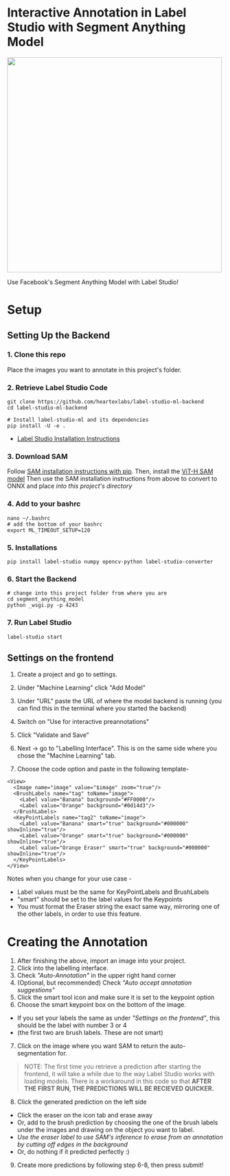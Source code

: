 # Interactive Annotation in Label Studio with Segment Anything Model

<img src="https://user-images.githubusercontent.com/106922533/232959476-7fc74bbb-24c8-46f3-a1c1-d16f9efcec5f.gif" width="500" />

Use Facebook's Segment Anything Model with Label Studio!

# Setup

## Setting Up the Backend

### 1. Clone this repo

Place the images you want to annotate in this project's folder.

### 2. Retrieve Label Studio Code

```
git clone https://github.com/heartexlabs/label-studio-ml-backend
cd label-studio-ml-backend

# Install label-studio-ml and its dependencies
pip install -U -e .
```

- [Label Studio Installation Instructions](https://labelstud.io/guide/install.html#Install-with-Anaconda)

### 3. Download SAM

Follow [SAM installation instructions with pip](https://github.com/facebookresearch/segment-anything). 
Then, install the [ViT-H SAM model](https://github.com/facebookresearch/segment-anything)
Then use the SAM installation instructions from above to convert to ONNX and place *into this project's directory*

### 4. Add to your bashrc
```
nano ~/.bashrc
# add the bottom of your bashrc
export ML_TIMEOUT_SETUP=120
```

### 5. Installations
```
pip install label-studio numpy opencv-python label-studio-converter
```

### 6. Start the Backend
```
# change into this project folder from where you are
cd segment_anything_model
python _wsgi.py -p 4243
```

### 7. Run Label Studio
```
label-studio start
```

## Settings on the frontend

1. Create a project and go to settings.
2. Under "Machine Learning" click "Add Model"<br>
3. Under "URL" paste the URL of where the model backend is running (you can find this in the terminal where you started the backend)<br>
4. Switch on "Use for interactive preannotations"<br>
5. Click "Validate and Save"<br>

6. Next -> go to "Labelling Interface". This is on the same side where you chose the "Machine Learning" tab.<br>
7. Choose the code option and paste in the following template-
```
<View>
  <Image name="image" value="$image" zoom="true"/>
  <BrushLabels name="tag" toName="image">
  	<Label value="Banana" background="#FF0000"/>
  	<Label value="Orange" background="#0d14d3"/>
  </BrushLabels>
  <KeyPointLabels name="tag2" toName="image">
    <Label value="Banana" smart="true" background="#000000" showInline="true"/>
    <Label value="Orange" smart="true" background="#000000" showInline="true"/>
    <Label value="Orange Eraser" smart="true" background="#000000" showInline="true"/>
  </KeyPointLabels>
</View>
```
Notes when you change for your use case - 
- Label values must be the same for KeyPointLabels and BrushLabels
- "smart" should be set to the label values for the Keypoints
- You must format the Eraser string the exact same way, mirroring one of the other labels, in order to use this feature. 


# Creating the Annotation

1. After finishing the above, import an image into your project.<br/>
2. Click into the labelling interface. <br>
3. Check *"Auto-Annotation"* in the upper right hand corner<br>
4. (Optional, but recommended) Check *"Auto accept annotation suggestions"*<br>
5. Click the smart tool icon and make sure it is set to the keypoint option<br>
6. Choose the smart keypoint box on the bottom of the image. <br>
- If you set your labels the same as under *"Settings on the frontend"*, this should be the label with number 3 or 4
- (the first two are brush labels. These are not smart)

7. Click on the image where you want SAM to return the auto-segmentation for. <br>

> NOTE: The first time you retrieve a prediction after starting the frontend, it will take a while due to the way Label Studio works with loading models. There is a workaround in this code so that **AFTER THE FIRST RUN, THE PREDICTIONS WILL BE RECIEVED QUICKER.** 

8. Click the generated prediction on the left side<br>
- Click the eraser on the icon tab and erase away
- Or, add to the brush prediction by choosing the one of the brush labels under the images and drawing on the object you want to label.
- *Use the eraser label to use SAM's inference to erase from an annotation by cutting off edges in the background*
- Or, do nothing if it predicted perfectly :)

9. Create more predictions by following step 6-8, then press submit!<br>
